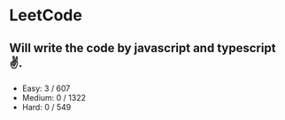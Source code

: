 # LeetCode

## Will write the code by javascript and typescript✌.

- Easy: 3 / 607
- Medium: 0 / 1322
- Hard: 0 / 549
